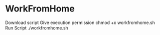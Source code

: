 # WorkFromHome
Download script 
Give execution permission
  chmod +x workfromhome.sh
Run Script 
  ./workfromhome.sh
